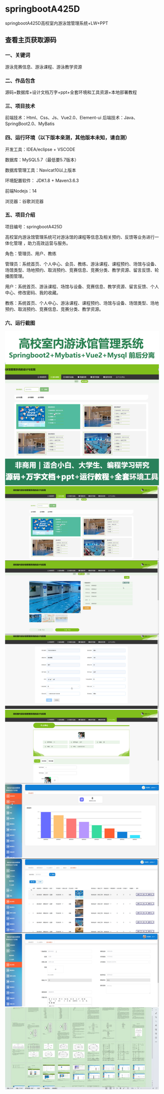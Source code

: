 # springbootA425D
springbootA425D高校室内游泳馆管理系统+LW+PPT
 
## 查看主页获取源码

### 一、关键词
游泳竞赛信息、游泳课程、游泳教学资源

### 二、作品包含
源码+数据库+设计文档万字+ppt+全套环境和工具资源+本地部署教程

### 三、项目技术
前端技术：Html、Css、Js、Vue2.0、Element-ui 
后端技术：Java、SpringBoot2.0、MyBatis

### 四、运行环境（以下版本亲测，其他版本未知，请自测）
开发工具：IDEA/eclipse  + VSCODE

数据库：MySQL5.7（最低要5.7版本）

数据库管理工具：Navicat10以上版本

环境配置软件： JDK1.8 + Maven3.6.3

前端Nodejs：14

浏览器：谷歌浏览器

### 五、项目介绍
项目编号：springbootA425D

高校室内游泳馆管理系统可对游泳馆的课程等信息及相关预约、反馈等业务进行一体化管理 ，助力高效运营与服务。

角色：管理员、用户、教练

管理员：系统首页、个人中心、会员、教练、游泳课程、课程预约、场馆与设备、场馆类型、场地预约、取消预约、竞赛信息、竞赛分类、教学资源、留言反馈、轮播图管理。

用户：系统首页、游泳课程、场馆与设备、竞赛信息、教学资源、留言反馈、个人中心、修改密码、我的收藏。

教练：系统首页、个人中心、游泳课程、课程预约、场馆与设备、场馆类型、场地预约、取消预约、竞赛信息、竞赛分类、教学资源。

### 六、运行截图
![cover.png](./cover.png)
![1.png](./1.png)
![2.png](./2.png)
![3.png](./3.png)
![4.png](./4.png)
![5.png](./5.png)
![6.png](./6.png)
![7.png](./7.png)
![8.png](./8.png)
